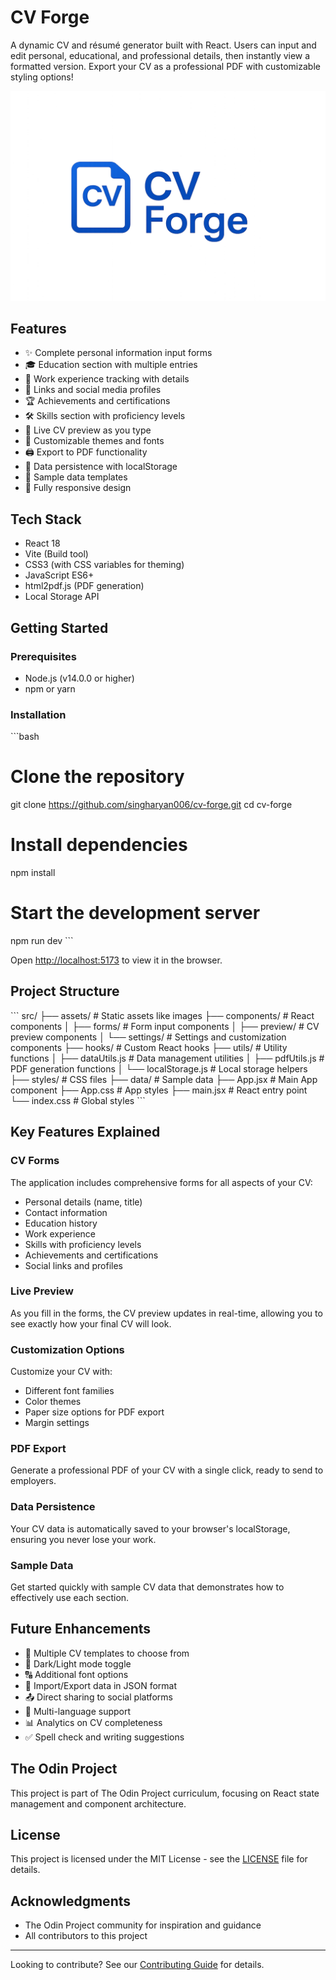# CV Forge

A dynamic CV and résumé generator built with React. Users can input and edit personal, educational, and professional details, then instantly view a formatted version. Export your CV as a professional PDF with customizable styling options!

![CV Forge Banner](public/CV-forge.png)

## Features

- ✨ Complete personal information input forms
- 🎓 Education section with multiple entries
- 💼 Work experience tracking with details
- 🔗 Links and social media profiles
- 🏆 Achievements and certifications
- 🛠️ Skills section with proficiency levels
- 👀 Live CV preview as you type
- 🎨 Customizable themes and fonts
- 🖨️ Export to PDF functionality
- 💾 Data persistence with localStorage
- 🔄 Sample data templates
- 📱 Fully responsive design

## Tech Stack

- React 18
- Vite (Build tool)
- CSS3 (with CSS variables for theming)
- JavaScript ES6+
- html2pdf.js (PDF generation)
- Local Storage API

## Getting Started

### Prerequisites

- Node.js (v14.0.0 or higher)
- npm or yarn

### Installation

\`\`\`bash
# Clone the repository
git clone https://github.com/singharyan006/cv-forge.git
cd cv-forge

# Install dependencies
npm install

# Start the development server
npm run dev
\`\`\`

Open [http://localhost:5173](http://localhost:5173) to view it in the browser.

## Project Structure

\`\`\`
src/
├── assets/          # Static assets like images
├── components/      # React components
│   ├── forms/       # Form input components
│   ├── preview/     # CV preview components
│   └── settings/    # Settings and customization components
├── hooks/           # Custom React hooks
├── utils/           # Utility functions
│   ├── dataUtils.js # Data management utilities
│   ├── pdfUtils.js  # PDF generation functions
│   └── localStorage.js # Local storage helpers
├── styles/          # CSS files
├── data/            # Sample data
├── App.jsx          # Main App component
├── App.css          # App styles
├── main.jsx         # React entry point
└── index.css        # Global styles
\`\`\`

## Key Features Explained

### CV Forms

The application includes comprehensive forms for all aspects of your CV:
- Personal details (name, title)
- Contact information
- Education history
- Work experience
- Skills with proficiency levels
- Achievements and certifications
- Social links and profiles

### Live Preview

As you fill in the forms, the CV preview updates in real-time, allowing you to see exactly how your final CV will look.

### Customization Options

Customize your CV with:
- Different font families
- Color themes
- Paper size options for PDF export
- Margin settings

### PDF Export

Generate a professional PDF of your CV with a single click, ready to send to employers.

### Data Persistence

Your CV data is automatically saved to your browser's localStorage, ensuring you never lose your work.

### Sample Data

Get started quickly with sample CV data that demonstrates how to effectively use each section.

## Future Enhancements

- 📄 Multiple CV templates to choose from
- 🌙 Dark/Light mode toggle
- 🔠 Additional font options
- 🔄 Import/Export data in JSON format
- 📤 Direct sharing to social platforms
- 👥 Multi-language support
- 📊 Analytics on CV completeness
- ✅ Spell check and writing suggestions

## The Odin Project

This project is part of The Odin Project curriculum, focusing on React state management and component architecture.

## License

This project is licensed under the MIT License - see the [LICENSE](LICENSE) file for details.

## Acknowledgments

- The Odin Project community for inspiration and guidance
- All contributors to this project

---

Looking to contribute? See our [Contributing Guide](CONTRIBUTING.md) for details.